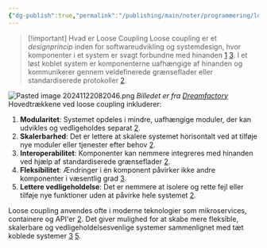 ```yaml
---
{"dg-publish":true,"permalink":"/publishing/main/noter/programmering/loose-coupling/","hide":true,"created":"2024-11-22T08:19:56.605+01:00"}
---
```



> [!important] Hvad er Loose Coupling 
> Loose coupling er et *designprincip* inden for softwareudvikling og systemdesign, hvor komponenter i et system er svagt forbundne med hinanden [1](https://www.webopedia.com/definitions/loose-coupling/) [3](https://www.techtarget.com/searchnetworking/definition/loose-coupling). I et løst koblet system er komponenterne uafhængige af hinanden og kommunikerer gennem veldefinerede grænseflader eller standardiserede protokoller [2](https://cleancommit.io/blog/whats-the-difference-between-tight-and-loose-coupling/).

![Pasted image 20241122082046.png](/img/user/Publishing/Main/Images/Pasted%20image%2020241122082046.png)
*Billedet er fra [Dreamfactory](https://blog.dreamfactory.com/the-importance-of-loose-coupling-in-rest-api-design)*
Hovedtrækkene ved loose coupling inkluderer:

1. **Modularitet**: Systemet opdeles i mindre, uafhængige moduler, der kan udvikles og vedligeholdes separat [2](https://cleancommit.io/blog/whats-the-difference-between-tight-and-loose-coupling/).
2. **Skalerbarhed**: Det er lettere at skalere systemet horisontalt ved at tilføje nye moduler eller tjenester efter behov [2](https://cleancommit.io/blog/whats-the-difference-between-tight-and-loose-coupling/).
3. **Interoperabilitet**: Komponenter kan nemmere integreres med hinanden ved hjælp af standardiserede grænseflader [2](https://cleancommit.io/blog/whats-the-difference-between-tight-and-loose-coupling/).
4. **Fleksibilitet**: Ændringer i én komponent påvirker ikke andre komponenter i væsentlig grad [3](https://www.techtarget.com/searchnetworking/definition/loose-coupling).
5. **Lettere vedligeholdelse**: Det er nemmere at isolere og rette fejl eller tilføje nye funktioner uden at påvirke hele systemet [2](https://cleancommit.io/blog/whats-the-difference-between-tight-and-loose-coupling/).

Loose coupling anvendes ofte i moderne teknologier som mikroservices, containere og API'er [2](https://cleancommit.io/blog/whats-the-difference-between-tight-and-loose-coupling/). Det giver mulighed for at skabe mere fleksible, skalerbare og vedligeholdelsesvenlige systemer sammenlignet med tæt koblede systemer [3](https://www.techtarget.com/searchnetworking/definition/loose-coupling) [5](https://blog.dreamfactory.com/the-importance-of-loose-coupling-in-rest-api-design).